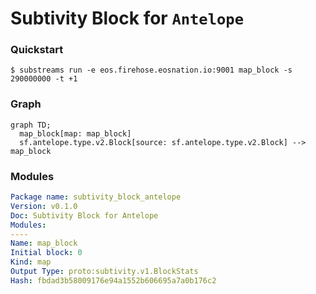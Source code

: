 # **Subtivity** Block for `Antelope`

### Quickstart

```
$ substreams run -e eos.firehose.eosnation.io:9001 map_block -s 290000000 -t +1
```

### Graph

```mermaid
graph TD;
  map_block[map: map_block]
  sf.antelope.type.v2.Block[source: sf.antelope.type.v2.Block] --> map_block
```

### Modules

```yaml
Package name: subtivity_block_antelope
Version: v0.1.0
Doc: Subtivity Block for Antelope
Modules:
----
Name: map_block
Initial block: 0
Kind: map
Output Type: proto:subtivity.v1.BlockStats
Hash: fbdad3b58009176e94a1552b606695a7a0b176c2
```